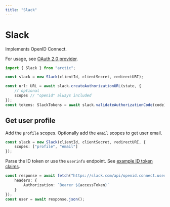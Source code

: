 ```yaml
---
title: "Slack"
---
```


# Slack

Implements OpenID Connect.

For usage, see [OAuth 2.0 provider](/guides/oauth2).

```ts
import { Slack } from "arctic";

const slack = new Slack(clientId, clientSecret, redirectURI);
```

```ts
const url: URL = await slack.createAuthorizationURL(state, {
	// optional
	scopes // "openid" always included
});
const tokens: SlackTokens = await slack.validateAuthorizationCode(code);
```

## Get user profile

Add the `profile` scopes. Optionally add the `email` scopes to get user email.

```ts
const slack = new Slack(clientId, clientSecret, redirectURI, {
	scopes: ["profile", "email"]
});
```

Parse the ID token or use the `userinfo` endpoint. See [example ID token claims](https://api.slack.com/authentication/sign-in-with-slack#response).

```ts
const response = await fetch("https://slack.com/api/openid.connect.userInfo", {
	headers: {
		Authorization: `Bearer ${accessToken}`
	}
});
const user = await response.json();
```
